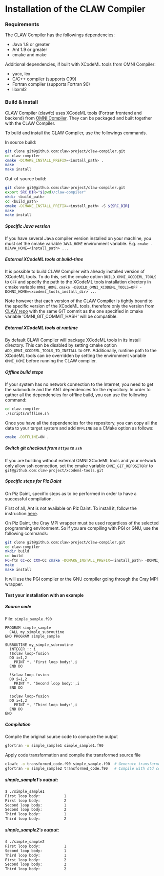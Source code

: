 # Installation of the CLAW Compiler

### Requirements

The CLAW Compiler has the followings dependencies:
* Java 1.8 or greater
* Ant 1.9 or greater
* cmake and make

Additional dependencies, if built with XCodeML tools from OMNI Compiler: 
* yacc, lex
* C/C++ compiler (supports C99)
* Fortran compiler (supports Fortran 90)
* libxml2



### Build & install

CLAW Compiler (clawfc) uses XCodeML tools (Fortran frontend and backend) from [OMNI Compiler](http://www.omni-compiler.org).
They can be packaged and built together with the CLAW Compiler.


To build and install the CLAW Compiler, use the followings commands.

In source build:
```bash
git clone git@github.com:claw-project/claw-compiler.git
cd claw-compiler
cmake -DCMAKE_INSTALL_PREFIX=<install_path> .
make
make install
```

Out-of-source build:
```bash
git clone git@github.com:claw-project/claw-compiler.git
export SRC_DIR="$(pwd)/claw-compiler"
mkdir <build_path>
cd <build_path>
cmake -DCMAKE_INSTALL_PREFIX=<install_path> -S ${SRC_DIR}
make
make install
```

##### Specific Java version
If you have several Java compiler version installed on your machine, you must
set the cmake variable `JAVA_HOME` environment variable. E.g. 
```cmake -DJAVA_HOME=<install_path> ... ```

##### External XCodeML tools at build-time
It is possible to build CLAW Compiler with already installed version of XCodeML tools. To do this, 
set the cmake option `BUILD_OMNI_XCODEML_TOOLS` to `OFF` and specify the path to the XCodeML tools installation 
directory in cmake variable `OMNI_HOME`.
```cmake -DBUILD_OMNI_XCODEML_TOOLS=OFF -DOMNI_HOME=<xcodeml_tools_install_dir> ... ```

Note however that each version of the CLAW Compiler is tightly bound to the specific version of the XCodeML tools, 
therefore only the version from [CLAW repo](https://github.com/claw-project/xcodeml-tools) with the same GIT commit
as the one specified in cmake variable 'OMNI_GIT_COMMIT_HASH' will be compatible.

##### External XCodeML tools at runtime
By default CLAW Compiler will package XCodeML tools in its install directory. This can be disabled by setting cmake 
option `ADD_OMNI_XCODEML_TOOLS_TO_INSTALL` to `OFF`. Additionally, runtime path to the XCodeML tools can be overridden
by setting the environment variable `OMNI_HOME` before running the CLAW compiler.

##### Offline build steps
If your system has no network connection to the Internet, you need to get the
submodule and the ANT dependencies for the repository. In order to gather all
the dependencies for offline build, you can use the following command:

```bash
cd claw-compiler
./scripts/offline.sh
```

Once you have all the dependencies for the repository, you can copy all the data
to your target system and add `OFFLINE` as a CMake option as follows:

```bash
cmake -DOFFLINE=ON .
```

##### Switch git checkout from `https` to `ssh`
If you are building without external OMNI XCodeML tools and your network only allow ssh connection, set the cmake 
variable `OMNI_GIT_REPOSITORY` to `git@github.com:claw-project/xcodeml-tools.git`

##### Specific steps for Piz Daint
On Piz Daint, specific steps as to be performed in order to have a successful
compilation.

First of all, Ant is not available on Piz Daint. To install it, follow the
instruction [here](./INSTALL_Ant.md).

On Piz Daint, the Cray MPI wrapper must be used regardless of the selected
programming environment. So if you are compiling with PGI or GNU, use the
following commands:

```bash
git clone git@github.com:claw-project/claw-compiler.git
cd claw-compiler
mkdir build
cd build
FC=ftn CC=cc CXX=CC cmake -DCMAKE_INSTALL_PREFIX=<install_path> -DOMNI_MPI_FC="MPI_FC=ftn" -DOMNI_MPI_CC="MPI_CC=cc" ..
make
make install
```

It will use the PGI compiler or the GNU compiler going through the Cray MPI
wrapper.


#### Test your installation with an example
##### Source code
File: `simple_sample.f90`
```Fortran
PROGRAM simple_sample
  CALL my_simple_subroutine
END PROGRAM simple_sample

SUBROUTINE my_simple_subroutine
  INTEGER :: i
  !$claw loop-fusion
  DO i=1,2
    PRINT *, 'First loop body:',i
  END DO

  !$claw loop-fusion
  DO i=1,2
    PRINT *, 'Second loop body:',i
  END DO

  !$claw loop-fusion
  DO i=1,2
    PRINT *, 'Third loop body:',i
  END DO
END
```

##### Compilation
Compile the original source code to compare the output
```bash
gfortran -o simple_sample1 simple_sample1.f90
```

Apply code transformation and compile the transformed source file
```bash
clawfc -o transformed_code.f90 simple_sample.f90  # Generate transformed_code
gfortran -o simple_sample2 transformed_code.f90   # Compile with std compiler
```

##### simple_sample1's output:
```bash
$ ./simple_sample1
First loop body:           1
First loop body:           2
Second loop body:          1
Second loop body:          2
Third loop body:           1
Third loop body:           2
```

##### simple_sample2's output:
```bash
$ ./simple_sample2
First loop body:           1
Second loop body:          1
Third loop body:           1
First loop body:           2
Second loop body:          2
Third loop body:           2
```
